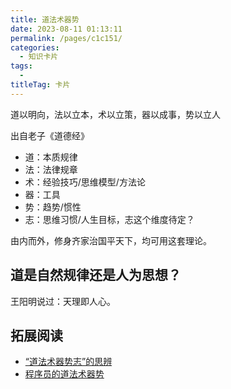 ```yaml
---
title: 道法术器势
date: 2023-08-11 01:13:11
permalink: /pages/c1c151/
categories: 
  - 知识卡片
tags: 
  - 
titleTag: 卡片
---
```


道以明向，法以立本，术以立策，器以成事，势以立人

出自老子《道德经》

- 道：本质规律
- 法：法律规章
- 术：经验技巧/思维模型/方法论
- 器：工具
- 势：趋势/惯性
- 志：思维习惯/人生目标，志这个维度待定？

由内而外，修身齐家治国平天下，均可用这套理论。

## 道是自然规律还是人为思想？

王阳明说过：天理即人心。

## 拓展阅读

- [“道法术器势志”的思辨](https://www.zhihu.com/question/36519946/answer/67829913)
- [程序员的道法术器势](https://www.cnblogs.com/guolixiucai/p/4619774.html)